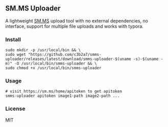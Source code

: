 ## SM.MS Uploader

A lightweight [SM.MS](https://sm.ms/) upload tool with no external dependencies, no interface, support for multiple file uploads and works with typora.

### Install

```shell
sudo mkdir -p /usr/local/bin && \
sudo wget "https://github.com/c3b2a7/smms-uploader/releases/latest/download/smms-uploader-$(uname -s)-$(uname -m)" -O /usr/local/bin/smms-uploader && \
sudo chmod +x /usr/local/bin/smms-uploader
```

### Usage

```shell
# visit https://sm.ms/home/apitoken to get apitoken
smms-uploader apitoken image1-path image2-path ...
```

### License

MIT

